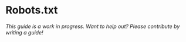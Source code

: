 # Robots.txt

*This guide is a work in progress. Want to help out? Please contribute by writing a guide!*